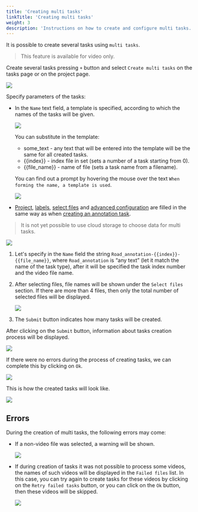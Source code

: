 ```yaml
---
title: 'Creating multi tasks'
linkTitle: 'Creating multi tasks'
weight: 3
description: 'Instructions on how to create and configure multi tasks.'
---
```


It is possible to create several tasks using `multi tasks`.
> This feature is available for video only.

Create several tasks pressing `+` button and select `Create multi tasks` on the tasks page or on the project page.

![](/images/image254.jpg)

Specify parameters of the tasks:

- In the `Name` text field, a template is specified, according to which the names of the tasks will be given.

  ![](/images/image255.jpg)

  You can substitute in the template:
    - some_text - any text that will be entered into the template will be the same for all created tasks.
    - {{index}} - index file in set (sets a number of a task starting from 0).
    - {{file_name}} - name of file (sets a task name from a filename).

  You can find out a prompt by hovering the mouse over the text `When forming the name, a template is used`.

  ![](/images/image256.jpg)


- [Project](/docs/manual/basics/creating_an_annotation_task/#projects), [labels](/docs/manual/basics/creating_an_annotation_task/#labels), [select files](/docs/manual/basics/creating_an_annotation_task/#select-files) and [advanced configuration](/docs/manual/basics/creating_an_annotation_task/#advanced-configuration) are filled in the same way as when [creating an annotation task](/docs/manual/basics/creating_an_annotation_task/).

> It is not yet possible to use cloud storage to choose data for multi tasks.

![](/images/image257.jpg)

1. Let's specify in the `Name` field the string `Road_annotation-{{index}}-{{file_name}}`,
   where `Road_annotation` is “any text” (let it match the name of the task type), after it will be specified
   the task index number and the video file name.
1. After selecting files, file names will be shown under the `Select files` section.
   If there are more than 4 files, then only the total number of selected files will be displayed.

   ![](/images/image258.jpg)

1. The `Submit` button indicates how many tasks will be created.

After clicking on the `Submit` button, information about tasks creation process will be displayed.

![](/images/image259.jpg)

If there were no errors during the process of creating tasks, we can complete this by clicking on `Ok`.

![](/images/image260.jpg)

This is how the created tasks will look like.

![](/images/image261.jpg)

## Errors

During the creation of multi tasks, the following errors may come:

- If a non-video file was selected, a warning will be shown.

  ![](/images/image262.jpg)

- If during creation of tasks it was not possible to process some videos,
  the names of such videos will be displayed in the `Failed files` list. In this case, you can try again
  to create tasks for these videos by clicking on the `Retry failed tasks` button, or you can click on the `Ok` button,
  then these videos will be skipped.

  ![](/images/image263.jpg)